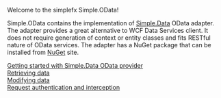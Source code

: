 Welcome to the simplefx Simple.OData!

Simple.OData contains the implementation of [Simple.Data](https://github.com/markrendle/Simple.Data/) OData adapter. The adapter provides a great alternative to WCF Data Services client. It does not require generation of context or entity classes and fits RESTful nature of OData services. The adapter has a NuGet package that can be installed from [NuGet](www.nuget.org) site.

[Getting started with Simple.Data OData provider](https://github.com/simplefx/Simple.OData/wiki/Getting-started-with-Simple.Data-OData-provider)  
[Retrieving data](https://github.com/simplefx/Simple.OData/wiki/Retrieving-data)  
[Modifying data](https://github.com/simplefx/Simple.OData/wiki/Modifying-data)  
[Request authentication and interception](https://github.com/simplefx/Simple.OData/wiki/Request-authentication-and-interception)  
